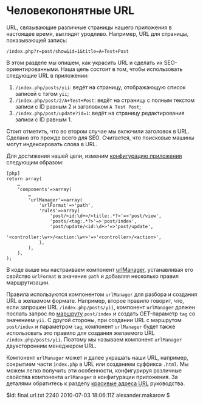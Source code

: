 Человекопонятные URL
====================

URL, связывающие различные страницы нашего приложения в настоящее время, выглядят уродливо. Например, URL для страницы, показывающей запись:

~~~
/index.php?r=post/show&id=1&title=A+Test+Post
~~~

В этом разделе мы опишем, как украсить URL и сделать их SEO-ориентированными.
Наша цель состоит в том, чтобы использовать следующие URL в приложении:

 1. `/index.php/posts/yii`: ведёт на страницу, отображающую список записей с тэгом `yii`;
 2. `/index.php/post/2/A+Test+Post`: ведёт на страницу с полным текстом записи с ID равным 2 и заголовком `A Test Post`;
 3. `/index.php/post/update?id=1`: ведёт на страницу редактирования записи с ID равным 1.

Стоит отметить, что во втором случае мы включили заголовок в URL. Сделано это прежде
всего для SEO. Считается, что поисковые машины могут индексировать слова в URL.

Для достижения нашей цели, изменим
[конфигурацию приложения](/doc/guide/ru/basics.application#application-configuration)
следующим образом:

~~~
[php]
return array(
	…
	'components'=>array(
		…
		'urlManager'=>array(
			'urlFormat'=>'path',
			'rules'=>array(
                'post/<id:\d+>/<title:.*?>'=>'post/view',
                'posts/<tag:.*?>'=>'post/index',
                'post/update/<id:\d+>'=>'post/update',
                '<controller:\w+>/<action:\w+>'=>'<controller>/<action>',
			),
		),
	),
);
~~~

В коде выше мы настраиваем компонент [urlManager](/doc/guide/ru/topics.url),
устанавливая его свойство `urlFormat` в значение `path` и добавляя несколько
правил маршрутизации.

Правила используются компонентом `urlManager` для разбора и создания URL в
желаемом формате. Например, второе правило говорит, что, если запрошен URL
`/index.php/posts/yii`, компонент `urlManager` должен послать запрос по
[маршруту](/doc/guide/ru/basics.controller#route) `post/index` и создать
GET-параметр `tag` со значением `yii`. С другой стороны, при создании URL с
маршрутом `post/index` и параметром `tag`, компонент `urlManager` будет также
использовать это правило для создания желаемого URL `/index.php/posts/yii`.
Поэтому мы называем компонент `urlManager` двухсторонним менеджером URL.

Компонент `urlManager` может и далее украшать наши URL, например, сокрытием
части `index.php` в URL или созданием суффикса `.html`. Мы можем легко получить
эти особенности, конфигурируя различные свойства компонента `urlManager` в
конфигурации приложения. За деталями обратитесь к разделу
[красивые адреса URL](/doc/guide/ru/topics.url) руководства.

<div class="revision">$Id: final.url.txt 2240 2010-07-03 18:06:11Z alexander.makarow $</div>